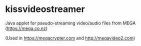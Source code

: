 kissvideostreamer
=================

Java applet for pseudo-streaming video/audio files from MEGA (https://mega.co.nz)

(Used in https://megacrypter.com and http://megavideo2.com)
